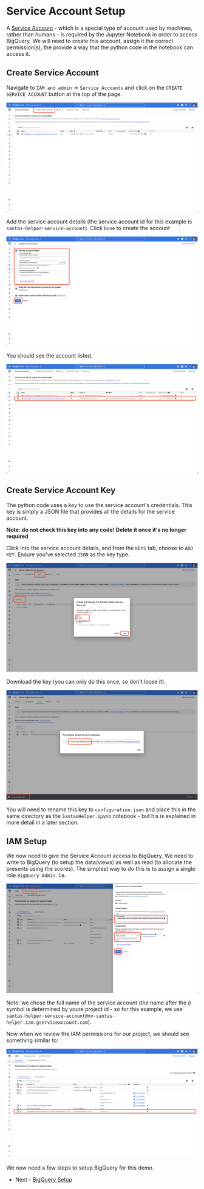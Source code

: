 # Service Account Setup

A [Service Account](https://cloud.google.com/iam/docs/service-accounts) - which is a special type of account used by 
machines, rather than humans - is required by the Jupyter Notebook in order to access BigQuery. We will need to create 
this account, assign it the correct permission(s), the provide a way that the python code in the notebook can 
access it.

## Create Service Account

Navigate to `IAM and admin` -> `Service Accounts` and click on the `CREATE SERVICE ACCOUNT` button at the 
top of the page.

![Create Service Account](images/06-service-acc-create.png)

Add the service account details (the service account id for this example is `santas-helper-service-account`). 
Click `Done` to create the account

![Service Account Details](images/07-service-acc-details.png)

You should see the account listed.

![Service Account Listing](images/08-service-acc-listing.png)

## Create Service Account Key

The python code uses a *key* to use the service account's credentials. This key is simply a JSON file that provides 
all the details for the service account.

**Note: do not check this key into any code! Delete it once it's no longer required**

Click into the service account details, and from the `KEYS` tab, choose to `ADD KEY`. Ensure you've 
selected `JSON` as the key type.

![Create Key](images/09-service-acc-create-key.png)

Download the key (you can only do this once, so don't loose it).

![Download Key](images/10-service-acc-download.png)

You will need to rename this key to `configuration.json` and place this in the same directory as the 
`SantasHelper.ipynb` notebook - but his is explained in more detail in a later section.

## IAM Setup

We now need to give the Service Account access to BigQuery. We need to write to BigQuery (to setup the data/views) as 
well as read (to allocate the presents using the scores). The simplest way to do this is to assign a single 
role `BigQuery Admin`. I.e.

![IAM Role Setup](images/11-service-acc-iam.png)

Note: we chose the full name of the service account (the name after the `@` symbol is determined by youre project id - so 
for this example, we use `santas-helper-service-account@mv-santas-helper.iam.gserviceaccount.com`).

Now when we review the IAM permissions for our project, we should see something similar to:

![IAM Review](images/12-iam-review.png)

We now need a few steps to setup BigQuery for this demo.

- Next - [BigQuery Setup](service-acc-setup.md)
